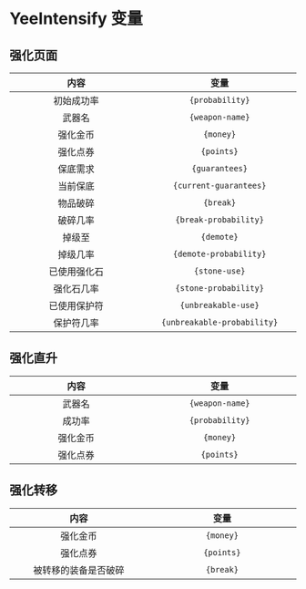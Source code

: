 # YeeIntensify 变量

## 强化页面

|   内容   |             变量              |
|:------:|:---------------------------:|
| 初始成功率  |       `{probability}`       |
|  武器名   |       `{weapon-name}`       |
|  强化金币  |          `{money}`          |
|  强化点券  |         `{points}`          |
|  保底需求  |       `{guarantees}`        |
|  当前保底  |   `{current-guarantees}`    |
|  物品破碎  |          `{break}`          |
|  破碎几率  |    `{break-probability}`    |
|  掉级至   |         `{demote}`          |
|  掉级几率  |   `{demote-probability}`    |
| 已使用强化石 |        `{stone-use}`        |
| 强化石几率  |    `{stone-probability}`    |
| 已使用保护符 |     `{unbreakable-use}`     |
| 保护符几率  | `{unbreakable-probability}` |

## 强化直升

|  内容  |       变量        |
|:----:|:---------------:|
| 武器名  | `{weapon-name}` |
| 成功率  | `{probability}` |
| 强化金币 |    `{money}`    |
| 强化点券 |   `{points}`    |

## 强化转移

|     内容     |     变量     |
|:----------:|:----------:|
|    强化金币    | `{money}`  |
|    强化点券    | `{points}` |
| 被转移的装备是否破碎 | `{break}`  |

<style>
table {
    width: 100%;
}
th, td {
    width: 350px;
}
</style>
